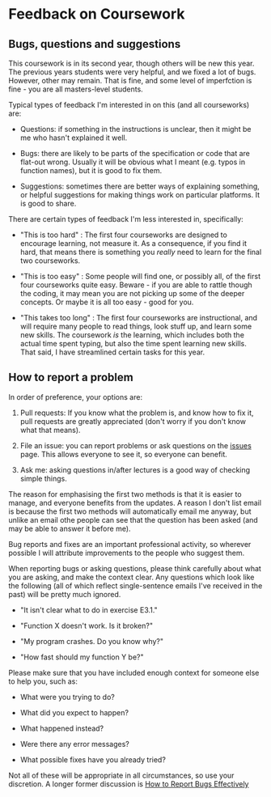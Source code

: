 Feedback on Coursework
======================

Bugs, questions and suggestions
-------------------------------

This coursework is in its second year, though others
will be new this year. The previous years students
were very helpful, and we fixed a lot of bugs. However,
other may remain. That is fine, and some level of
imperfction is fine - you are all masters-level students.

Typical types of feedback I'm interested in on this
(and all courseworks) are:

- Questions: if something in the instructions is unclear,
  then it might be me who hasn't explained it well.
  
- Bugs: there are likely to be parts of the specification
  or code that are flat-out wrong. Usually it will be obvious
  what I meant (e.g. typos in function names), but it
  is good to fix them.
  
- Suggestions: sometimes there are better ways of
  explaining something, or helpful suggestions for
  making things work on particular platforms. It is
  good to share.
  
There are certain types of feedback I'm less interested
in, specifically:

- "This is too hard" : The first four courseworks are
  designed to encourage learning, not measure it. As
  a consequence, if you find it hard, that means there
  is something you _really_ need to learn for the final
  two courseworks.
  
- "This is too easy" : Some people will find one, or
  possibly all, of the first four courseworks quite
  easy. Beware - if you are able to rattle though
  the coding, it may mean you are not picking up
  some of the deeper concepts. Or maybe it is all
  too easy - good for you.
  
- "This takes too long" : The first four courseworks
  are instructional, and will require many people
  to read things, look stuff up, and learn some
  new skills. The coursework _is_ the learning,
  which includes both the actual time spent typing,
  but also the time spent learning new skills. That
  said, I have streamlined certain tasks for this year.

How to report a problem
-----------------------

In order of preference, your options are:

1. Pull requests: If you know what the problem is, and
   know how to fix it, pull requests are greatly appreciated
   (don't worry if you don't know what that means).

2. File an issue: you can report problems or ask questions on the
   [issues](https://github.com/HPCE/hpce-2015-cw1/issues) page.
   This allows everyone to see it, so everyone can benefit.

3. Ask me: asking questions in/after lectures is a good
    way of checking simple things.

The reason for emphasising the first two methods is
that it is easier to manage, and everyone benefits
from the updates. A reason I don't list email is because
the first two methods will automatically email me
anyway, but unlike an email othe people can see that
the question has been asked (and may be able to
answer it before me).

Bug reports and fixes are an important professional
activity, so wherever possible I will attribute
improvements to the people who suggest them.

When reporting bugs or asking questions, please
think carefully about what you are asking, and
make the context clear. Any questions which look
like the following (all of which reflect single-sentence
emails I've received in the past) will be
pretty much ignored.

- "It isn't clear what to do in exercise E3.1."

- "Function X doesn't work. Is it broken?"

- "My program crashes. Do you know why?"

- "How fast should my function Y be?"

Please make sure that you have included enough
context for someone else to help you, such as:

- What were you trying to do?

- What did you expect to happen?

- What happened instead?

- Were there any error messages?

- What possible fixes have you already tried?

Not all of these will be appropriate in all
circumstances, so use your discretion. A longer
former discussion is [How to Report Bugs Effectively](http://www.chiark.greenend.org.uk/~sgtatham/bugs.html)

